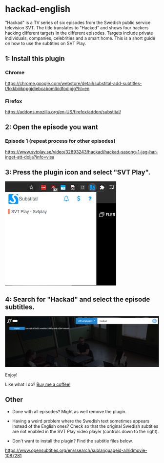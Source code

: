 # hackad-english
"Hackad" is a TV series of six episodes from the Swedish public service television SVT. The title translates to "Hacked" and shows four hackers hacking different targets in the different episodes. Targets include private individuals, companies, celebrities and a smart home. This is a short guide on how to use the subtitles on SVT Play.

## 1: Install this plugin

### Chrome
https://chrome.google.com/webstore/detail/substital-add-subtitles-t/kkkbiiikppgjdiebcabomlbidfodipjg?hl=en

### Firefox
https://addons.mozilla.org/en-US/firefox/addon/substital/

## 2: Open the episode you want 

### Episode 1 (repeat process for other episodes)
https://www.svtplay.se/video/32893243/hackad/hackad-sasong-1-jag-har-inget-att-dolja?info=visa


## 3: Press the plugin icon and select "SVT Play".

![Substital](plugin.png)

## 4: Search for "Hackad" and select the episode subtitles.

![Substital](search.png)

Enjoy!

Like what I do? [Buy me a coffee!](https://www.paypal.com/donate?hosted_button_id=K5AC67KMER7AC)

## Other

* Done with all episodes? Might as well remove the plugin.

* Having a weird problem where the Swedish text sometimes appears instead of the English ones? Check so that the original Swedish subtitles are not enabled in the SVT Play video player (controls down to the right).

* Don't want to install the plugin? Find the subtitle files below.

https://www.opensubtitles.org/en/ssearch/sublanguageid-all/idmovie-1087281
